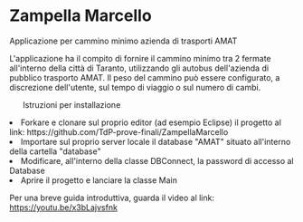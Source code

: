 # Zampella Marcello
Applicazione per cammino minimo azienda di trasporti AMAT

L'applicazione ha il compito di fornire il cammino minimo tra 2 fermate all'interno della città di Taranto, utilizzando gli autobus dell'azienda
di pubblico trasporto AMAT.
Il peso del cammino può essere configurato, a discrezione dell'utente, sul tempo di viaggio o sul numero di cambi.
<ul>Istruzioni per installazione</ul>
<li>Forkare e clonare sul proprio editor (ad esempio Eclipse) il progetto al link: https://github.com/TdP-prove-finali/ZampellaMarcello</li>
<li>Importare sul proprio server locale il database "AMAT" situato all'interno della cartella "database"</li>
<li>Modificare, all'interno della classe DBConnect, la password di accesso al Database</li>
<li>Aprire il progetto e lanciare la classe Main</li>


Per una breve guida introduttiva, guarda il video al link: https://youtu.be/x3bLajvsfnk
